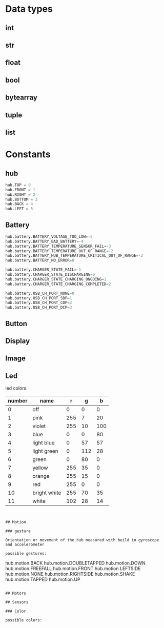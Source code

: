# Data types

## int

## str

## float

## bool

## bytearray

## tuple

## list

# Constants

## hub

``` python
hub.TOP = 0
hub.FRONT = 1
hub.RIGHT = 2
hub.BOTTOM = 3
hub.BACK = 4
hub.LEFT = 5
```

## Battery


``` python
hub.battery.BATTERY_VOLTAGE_TOO_LOW=-5  
hub.battery.BATTERY_BAD_BATTERY=-4
hub.battery.BATTERY_TEMPERATURE_SENSOR_FAIL=-3
hub.battery.BATTERY_TEMPERATURE_OUT_OF_RANGE=-2
hub.battery.BATTERY_HUB_TEMPERATURE_CRITICAL_OUT_OF_RANGE=-2
hub.battery.BATTERY_NO_ERROR=0
```

``` python
hub.battery.CHARGER_STATE_FAIL=-1  
hub.battery.CHARGER_STATE_DISCHARGING=0
hub.battery.CHARGER_STATE_CHARGING_ONGOING=1  
hub.battery.CHARGER_STATE_CHARGING_COMPLETED=2
```

``` python
hub.battery.USB_CH_PORT_NONE=0
hub.battery.USB_CH_PORT_SDP=1
hub.battery.USB_CH_PORT_CDP=2
hub.battery.USB_CH_PORT_DCP=3                 
```

## Button

## Display

## Image

## Led

led colors:

|number |name                 |r   |g   |b  |
|-------|---------------------|----|----|---|
|0      |off                  |0   |0   |0  |
|1      |pink                 |255 |7   |20 |
|2      |violet               |255 |10  |100|    
|3      |blue                 |0   |0   |80 |
|4      |light blue           |0   |57  |57 |
|5      |light green          |0   |112 |28 |
|6      |green                |0   |80  |0  |
|7      |yellow               |255 |35  |0  |
|8      |orange               |255 |15  |0  |
|9      |red                  |255 |0   |0  |  
|10     |bright white         |255 |70  |35 |
|11     |white                |102 |28  |14 |


```


## Motion

### gesture

Orientation or movement of the hub measured with build in gyroscope and accelerometer

possible gestures:

```
hub.motion.BACK
hub.motion.DOUBLETAPPED
hub.motion.DOWN
hub.motion.FREEFALL
hub.motion.FRONT
hub.motion.LEFTSIDE
hub.motion.NONE
hub.motion.RIGHTSIDE
hub.motion.SHAKE
hub.motion.TAPPED
hub.motion.UP
```

## Motors

## Sensors

### Color

possible colors:
